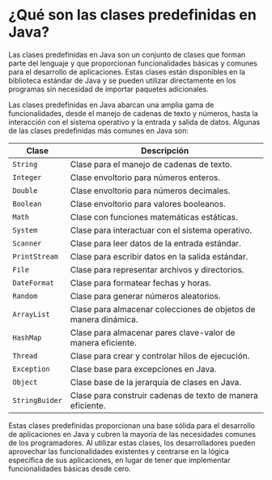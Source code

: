 # ¿Qué son las clases predefinidas en Java?

Las clases predefinidas en Java son un conjunto de clases que forman parte del lenguaje y que proporcionan
funcionalidades básicas y comunes para el desarrollo de aplicaciones. Estas clases están disponibles en la biblioteca
estándar de Java y se pueden utilizar directamente en los programas sin necesidad de importar paquetes adicionales.

Las clases predefinidas en Java abarcan una amplia gama de funcionalidades, desde el manejo de cadenas de texto y
números, hasta la interacción con el sistema operativo y la entrada y salida de datos. Algunas de las clases
predefinidas más comunes en Java son:

| Clase          | Descripción                                                     |
|----------------|-----------------------------------------------------------------|
| `String`       | Clase para el manejo de cadenas de texto.                       |
| `Integer`      | Clase envoltorio para números enteros.                          |
| `Double`       | Clase envoltorio para números decimales.                        |
| `Boolean`      | Clase envoltorio para valores booleanos.                        |
| `Math`         | Clase con funciones matemáticas estáticas.                      |
| `System`       | Clase para interactuar con el sistema operativo.                |
| `Scanner`      | Clase para leer datos de la entrada estándar.                   |
| `PrintStream`  | Clase para escribir datos en la salida estándar.                |
| `File`         | Clase para representar archivos y directorios.                  |
| `DateFormat`   | Clase para formatear fechas y horas.                            |
| `Random`       | Clase para generar números aleatorios.                          |
| `ArrayList`    | Clase para almacenar colecciones de objetos de manera dinámica. |
| `HashMap`      | Clase para almacenar pares clave-valor de manera eficiente.     |
| `Thread`       | Clase para crear y controlar hilos de ejecución.                |
| `Exception`    | Clase base para excepciones en Java.                            |
| `Object`       | Clase base de la jerarquía de clases en Java.                   |
| `StringBuider` | Clase para construir cadenas de texto de manera eficiente.      |

Estas clases predefinidas proporcionan una base sólida para el desarrollo de aplicaciones en Java y cubren la mayoría de
las necesidades comunes de los programadores. Al utilizar estas clases, los desarrolladores pueden aprovechar las
funcionalidades existentes y centrarse en la lógica específica de sus aplicaciones, en lugar de tener que implementar
funcionalidades básicas desde cero.
